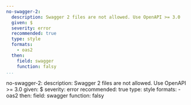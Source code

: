 ```yaml
---
no-swagger-2:
  description: Swagger 2 files are not allowed. Use OpenAPI >= 3.0
  given: $
  severity: error
  recommended: true
  type: style
  formats:
    - oas2
  then:
    field: swagger
    function: falsy     
...
```

no-swagger-2:
  description: Swagger 2 files are not allowed. Use OpenAPI >= 3.0
  given: $
  severity: error
  recommended: true
  type: style
  formats:
    - oas2
  then:
    field: swagger
    function: falsy   
